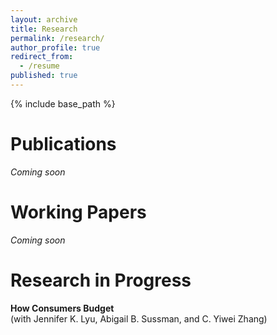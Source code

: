 ```yaml
---
layout: archive
title: Research
permalink: /research/
author_profile: true
redirect_from:
  - /resume
published: true
---
```


{% include base_path %}

Publications
======

*Coming soon*

Working Papers
======

*Coming soon*

Research in Progress
======

**How Consumers Budget**  
(with Jennifer K. Lyu, Abigail B. Sussman, and C. Yiwei Zhang)
